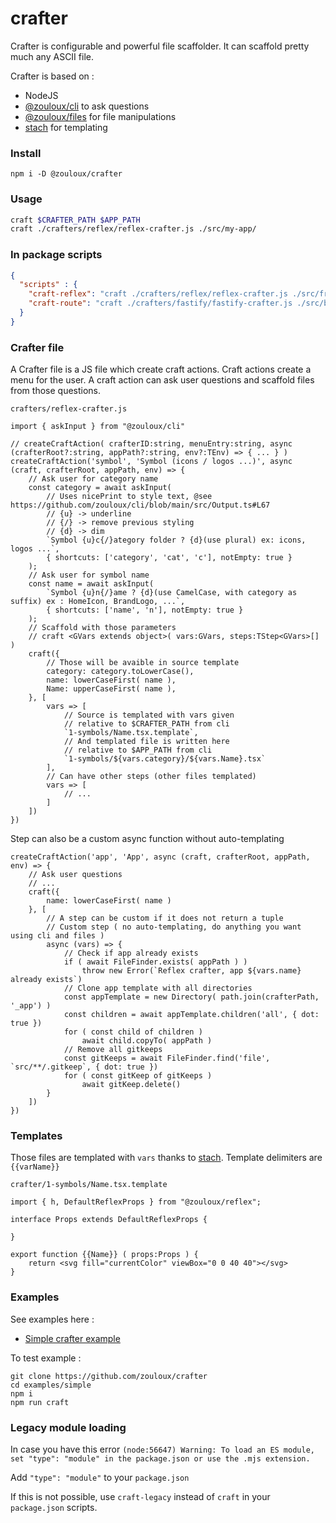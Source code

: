 # crafter

Crafter is configurable and powerful file scaffolder.
It can scaffold pretty much any ASCII file.

Crafter is based on :
- NodeJS
- [@zouloux/cli](https://github/zouloux/cli) to ask questions
- [@zouloux/files](https://github/zouloux/files) for file manipulations
- [stach](https://github/zouloux/stach) for templating

### Install

`npm i -D @zouloux/crafter`

### Usage

```bash
craft $CRAFTER_PATH $APP_PATH
craft ./crafters/reflex/reflex-crafter.js ./src/my-app/
```

### In package scripts

```json
{
  "scripts" : {
	"craft-reflex": "craft ./crafters/reflex/reflex-crafter.js ./src/front/",
	"craft-route": "craft ./crafters/fastify/fastify-crafter.js ./src/back/"
  }
}
```

### Crafter file

A Crafter file is a JS file which create craft actions.
Craft actions create a menu for the user. A craft action can ask user questions and scaffold files from those questions.

`crafters/reflex-crafter.js`
```tsx
import { askInput } from "@zouloux/cli"

// createCraftAction( crafterID:string, menuEntry:string, async (crafterRoot?:string, appPath?:string, env?:TEnv) => { ... } )
createCraftAction('symbol', 'Symbol (icons / logos ...)', async (craft, crafterRoot, appPath, env) => {
	// Ask user for category name
	const category = await askInput(
		// Uses nicePrint to style text, @see https://github.com/zouloux/cli/blob/main/src/Output.ts#L67
		// {u} -> underline
		// {/} -> remove previous styling
		// {d} -> dim
		`Symbol {u}c{/}ategory folder ? {d}(use plural) ex: icons, logos ...`,
		{ shortcuts: ['category', 'cat', 'c'], notEmpty: true }
	);
	// Ask user for symbol name
	const name = await askInput(
		`Symbol {u}n{/}ame ? {d}(use CamelCase, with category as suffix) ex : HomeIcon, BrandLogo, ...`,
		{ shortcuts: ['name', 'n'], notEmpty: true }
	);
	// Scaffold with those parameters
	// craft <GVars extends object>( vars:GVars, steps:TStep<GVars>[] )
	craft({
		// Those will be avaible in source template
		category: category.toLowerCase(),
		name: lowerCaseFirst( name ),
		Name: upperCaseFirst( name ),
	}, [
		vars => [
			// Source is templated with vars given
			// relative to $CRAFTER_PATH from cli
			`1-symbols/Name.tsx.template`,
			// And templated file is written here
			// relative to $APP_PATH from cli
			`1-symbols/${vars.category}/${vars.Name}.tsx`
		],
		// Can have other steps (other files templated)
		vars => [
			// ...
		]
	])
})
```

Step can also be a custom async function without auto-templating

```tsx
createCraftAction('app', 'App', async (craft, crafterRoot, appPath, env) => {
	// Ask user questions
	// ...
	craft({
		name: lowerCaseFirst( name )
	}, [
		// A step can be custom if it does not return a tuple
		// Custom step ( no auto-templating, do anything you want using cli and files )
		async (vars) => {
			// Check if app already exists
			if ( await FileFinder.exists( appPath ) )
				throw new Error(`Reflex crafter, app ${vars.name} already exists`)
			// Clone app template with all directories
			const appTemplate = new Directory( path.join(crafterPath, '_app') )
			const children = await appTemplate.children('all', { dot: true })
			for ( const child of children )
				await child.copyTo( appPath )
			// Remove all gitkeeps
			const gitKeeps = await FileFinder.find('file', `src/**/.gitkeep`, { dot: true })
			for ( const gitKeep of gitKeeps )
				await gitKeep.delete()
		}
	])
})
```

### Templates

Those files are templated with `vars` thanks to [stach](https://github.com/zouloux/stach).
Template delimiters are `{{varName}}`

`crafter/1-symbols/Name.tsx.template`

```tsx
import { h, DefaultReflexProps } from "@zouloux/reflex";

interface Props extends DefaultReflexProps {

}

export function {{Name}} ( props:Props ) {
	return <svg fill="currentColor" viewBox="0 0 40 40"></svg>
}
```

### Examples

See examples here : 
- [Simple crafter example](./examples/simple)

To test example :
```
git clone https://github.com/zouloux/crafter
cd examples/simple
npm i
npm run craft
```

### Legacy module loading

In case you have this error 
`(node:56647) Warning: To load an ES module, set "type": "module" in the package.json or use the .mjs extension.`

Add `"type": "module"` to your `package.json`

If this is not possible, use `craft-legacy` instead of `craft` in your `package.json` scripts.